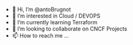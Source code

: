 - 👋 Hi, I’m @antoBrugnot
- 👀 I’m interested in Cloud / DEVOPS
- 🌱 I’m currently learning Terraform
- 💞️ I’m looking to collaborate on CNCF Projects
- 📫 How to reach me ...

<!---
antoBrugnot/antoBrugnot is a ✨ special ✨ repository because its `README.md` (this file) appears on your GitHub profile.
You can click the Preview link to take a look at your changes.
--->
